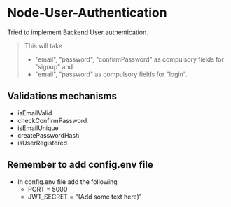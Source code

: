 # Node-User-Authentication
Tried to implement Backend User authentication. 
> This will take 
  > - "email", "password", "confirmPassword" as compulsory fields for "signup" and 
  > - "email", "password" as compulsory fields for "login".

## Validations mechanisms
  - isEmailValid
  - checkConfirmPassword
  - isEmailUnique
  - createPasswordHash
  - isUserRegistered

## Remember to add config.env file

* In config.env file add the following 
  * PORT = 5000
  * JWT_SECRET = "(Add some text here)"
